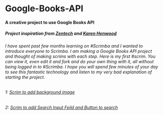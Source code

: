 # Google-Books-API
#### A creative project to use Google Books API
##### Project inspiration from [Zentech](https://youtu.be/bsZKDIaij-A) and [Karen Henwood](https://codepen.io/karenhenwood/pen/ybQYxO)
###### I have spent past few months learning on #Scrimba and I wanted to introduce everyone to Scrimba. I am making a Google Books API project and thought of making scrims with each step. Here is my first #scrim. You can view it, even edit it and fork and do your own thing with it, all without being logged in to #Scrimba. I hope you will spend few minutes of your day to see this fantastic technology and listen to my very bad explanation of starting the project.

###### 1: [Scrim to add background image](https://scrimba.com/scrim/cvN37BT8)

###### 2: [Scrim to add Search Input Feild and Button to search](https://scrimba.com/scrim/cedwEaSQ)
